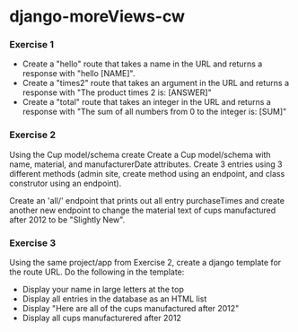 # django-moreViews-cw

### Exercise 1
- Create a "hello" route that takes a name in the URL and returns a response with "hello [NAME]".
- Create a "times2" route that takes an argument in the URL and returns a response with "The product times 2 is: [ANSWER]"
- Create a "total" route that takes an integer in the URL and returns a response with "The sum of all numbers from 0 to the integer is: [SUM]"

### Exercise 2
Using the Cup model/schema create 
Create a Cup model/schema with name, material, and manufacturerDate attributes. Create 3 entries using 3 different methods (admin site, create method using an endpoint, and class construtor using an endpoint).

Create an 'all/' endpoint that prints out all entry purchaseTimes and create another new endpoint to change the material text of cups manufactured after 2012 to be "Slightly New".

### Exercise 3
Using the same project/app from Exercise 2, create a django template for the route URL. Do the following in the template:
- Display your name in large letters at the top
- Display all entries in the database as an HTML list
- Display "Here are all of the cups manufactured after 2012"
- Display all cups manufacturered after 2012
